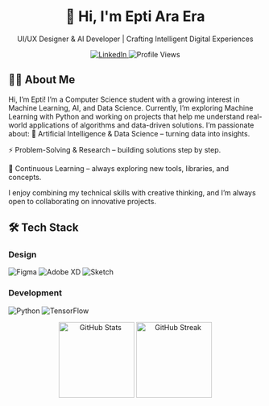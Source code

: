 <h1 align="center">👋 Hi, I'm Epti Ara Era</h1>

<p align="center">UI/UX Designer & AI Developer | Crafting Intelligent Digital Experiences</p>

<div align="center">
  <a href="https://www.linkedin.com/in/eptiara">
    <img src="https://img.shields.io/badge/LinkedIn-0077B5?style=for-the-badge&logo=linkedin&logoColor=white" alt="LinkedIn"/>
  </a>
  <img src="https://komarev.com/ghpvc/?username=eptiera&style=for-the-badge&color=blueviolet" alt="Profile Views"/>
</div>

<h2>👨‍💻 About Me</h2>

Hi, I’m Epti! I’m a Computer Science student with a growing interest in Machine Learning, AI, and Data Science. 
Currently, I’m exploring Machine Learning with Python and working on projects that help me understand real-world
applications of algorithms and data-driven solutions.
I’m passionate about:
🔬 Artificial Intelligence & Data Science – turning data into insights.

⚡ Problem-Solving & Research – building solutions step by step.

🚀 Continuous Learning – always exploring new tools, libraries, and concepts.

I enjoy combining my technical skills with creative thinking, and I’m always open to collaborating on innovative projects.

<h2>🛠️ Tech Stack</h2>

<h3>Design</h3>
<p>
  <img src="https://img.shields.io/badge/Figma-F24E1E?style=for-the-badge&logo=figma&logoColor=white" alt="Figma"/>
  <img src="https://img.shields.io/badge/Adobe%20XD-FF61F6?style=for-the-badge&logo=Adobe%20XD&logoColor=white" alt="Adobe XD"/>
  <img src="https://img.shields.io/badge/Sketch-F7B500?style=for-the-badge&logo=sketch&logoColor=black" alt="Sketch"/>
</p>

<h3>Development</h3>
<p>
  <img src="https://img.shields.io/badge/Python-3776AB?style=for-the-badge&logo=python&logoColor=white" alt="Python"/>
  <img src="https://img.shields.io/badge/TensorFlow-FF6F00?style=for-the-badge&logo=tensorflow&logoColor=white" alt="TensorFlow"/>
</p>

<div align="center">
  <img src="https://github-readme-stats.vercel.app/api?username=eptiera&hide_border=true&show_icons=true&theme=radical&count_private=true" height="150" alt="GitHub Stats"/>
  <img src="https://github-readme-streak-stats.herokuapp.com/?user=eptiera&hide_border=true&theme=radical" height="150" alt="GitHub Streak"/>
</div>
